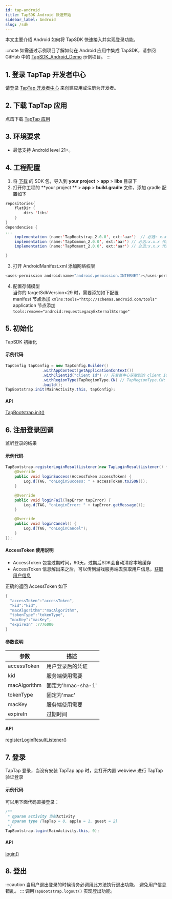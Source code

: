 ```yaml
---
id: tap-android
title: TapSDK Android 快速开始
sidebar_label: Android
slug: /sdk
---
```

本文主要介绍 Android 如何将 TapSDK 快速接入并实现登录功能。

:::note
如需通过示例项目了解如何在 Android 应用中集成 TapSDK，请参阅 GitHub 中的 [TapSDK_Android_Demo](https://github.com/TapTap/TapSDK-Android) 示例项目。
:::

## 1. 登录 TapTap 开发者中心
请登录 [TapTap 开发者中心](https://developer.taptap.com/) 来创建应用或注册为开发者。

## 2. 下载 TapTap 应用
点击下载 [TapTap 应用](https://www.taptap.com/mobile)

## 3. 环境要求
- 最低支持 Android level 21+。

## 4. 工程配置
<!-- ### 方法一、自动加载
打开并修改 '/project/app/build.gradle' 文件
```java
dependencies {
   implementation 'com.tds.tapsdk:TapSDK:1.0.0'
}
```   -->
<!-- ### 方法二、手动添加 -->
1. 将 [下载](https://github.com/TapTap/TapSDK_Android) 的 SDK 包，导入到 **your project** > **app** > **libs** 目录下  
2. 打开你工程的 **your project ** > **app** > **build.gradle** 文件，添加 gradle 配置如下  
```java  
repositories{  
    flatDir {  
        dirs 'libs'  
    }  
}  
dependencies {  
...  
    implementation (name:'TapBootstrap_2.0.0', ext:'aar')  // 必选: x.x.x 代表所下载的 SDK 的版本号
    implementation (name:'TapCommon_2.0.0', ext:'aar') // 必选:x.x.x 代表所下载的 SDK 的版本号
    implementation (name:'TapMoment_2.0.0', ext:'aar') // 必选:x.x.x 代表所下载的 SDK 的版本号

}  
```  
3. 打开 AndroidManifest.xml 添加网络权限  
```java
<uses-permission android:name="android.permission.INTERNET"></uses-permission>
```

4. 配置存储模型  
当你的 targetSdkVersion<29 时，需要添加如下配置    
manifest 节点添加 `xmlns:tools="http://schemas.android.com/tools"`  
application 节点添加 `tools:remove="android:requestLegacyExternalStorage"`

## 5. 初始化

TapSDK 初始化  

#### 示例代码  
```java
TapConfig tapConfig = new TapConfig.Builder()
                .withAppContext(getApplicationContext())
                .withClientId("client Id") // 开发者中心获取到的 client Id
                .withRegionType(TapRegionType.CN) // TapRegionType.CN: 国内  TapRegionType.IO: 国外
                .build();
TapBootstrap.init(MainActivity.this, tapConfig);  
```

#### API

[TapBootstrap.init()](/api/android-tapbootstrap.md#init)  

## 6. 注册登录回调
监听登录的结果  

#### 示例代码
```java
TapBootstrap.registerLoginResultListener(new TapLoginResultListener() {
    @Override
    public void loginSuccess(AccessToken accessToken) {
        Log.d(TAG, "onLoginSuccess: " + accessToken.toJSON());
    }

    @Override
    public void loginFail(TapError tapError) {
        Log.d(TAG, "onLoginError: " + tapError.getMessage());
    }

    @Override
    public void loginCancel() {
        Log.d(TAG, "onLoginCancel");
    }
});
```


#### AccessToken 使用说明
- AccessToken 包含过期时间，90天，过期后SDK会自动清除本地缓存
- AccessToken 信息解出来之后，可以传到游戏服务端去获取用户信息，[获取用户信息](/api/service#流程)

正确的返回 AccessToken 如下  

```cs
{
  "accessToken":"accessToken",
  "kid":"kid",
  "macAlgorithm":"macAlgorithm",
  "tokenType":"tokenType",
  "macKey":"macKey",
  "expireIn" :7776000
}
```

#### 参数说明
参数  | 描述
| ------ | ------ |
accessToken | 用户登录后的凭证
kid  | 服务端使用需要
macAlgorithm  | 固定为'hmac-sha-1'
tokenType  | 固定为'mac'
macKey  | 服务端使用需要
expireIn  | 过期时间


#### API  
[registerLoginResultListener()](/api/android-tapbootstrap.md#registerLoginResultListener)

## 7. 登录
TapTap 登录，当没有安装 TapTap app 时，会打开内置 webview 进行 TapTap 验证登录

#### 示例代码  
可以用下面代码直接登录：  

```java
/**
 * @param activity 当前Activity
 * @param type {TapTap = 0, apple = 1, guest = 2}
 */
TapBootstrap.login(MainActivity.this, 0);
```
#### API
[login()](/api/android-tapbootstrap.md#login)  

## 8. 登出

:::caution
当用户退出登录的时候请务必调用此方法执行退出功能， 避免用户信息错乱。
:::
调用`TapBootstrap.logout()` 实现登出功能。

